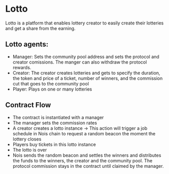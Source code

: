 # Lotto

Lotto is a platform that enables lottery creator to easily create their lotteries and get a share from the earning.

## Lotto agents:

- Manager: Sets the community pool address and sets the protocol and creator comissions. The manger can also withdraw the protocol rewards.
- Creator: The creator creates lotteries and gets to specify the duration, the token and price of a ticket, number of winners, and the commission cut that goes to the community pool
- Player: Plays on one or many lotteries

## Contract Flow

- The contract is instantiated with a manager
- The manager sets the commission rates
- A creator creates a lotto instance -> This action will trigger a job schedule in Nois chain to request a random beacon the moment the lottery closes
- Players buy tickets in this lotto instance
- The lotto is over
- Nois sends the random beacon and settles the winners and distributes the funds to the winners, the creator and the community pool. The protocol commission stays in the contract until claimed by the manager.
